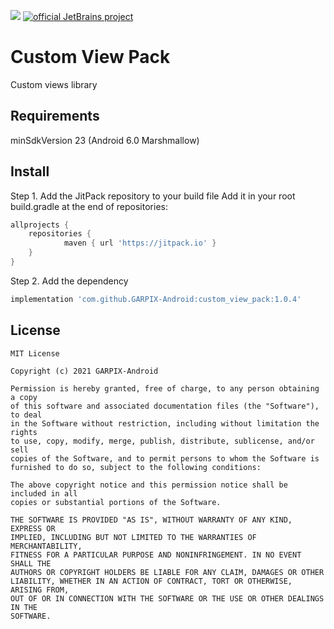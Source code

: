 [![](https://jitpack.io/v/GARPIX-Android/custom_view_pack.svg)](https://jitpack.io/#GARPIX-Android/custom_view_pack)
[![official JetBrains project](https://jb.gg/badges/official.svg)](https://confluence.jetbrains.com/display/ALL/JetBrains+on+GitHub)

# Custom View Pack
Custom views library

## Requirements
minSdkVersion 23 (Android 6.0 Marshmallow)

## Install
Step 1. Add the JitPack repository to your build file Add it in your root build.gradle at the end of repositories:
```gradle
allprojects {
	repositories {
    		maven { url 'https://jitpack.io' }
	}
}
```

Step 2. Add the dependency
```gradle
implementation 'com.github.GARPIX-Android:custom_view_pack:1.0.4'
```

## License
```
MIT License

Copyright (c) 2021 GARPIX-Android

Permission is hereby granted, free of charge, to any person obtaining a copy
of this software and associated documentation files (the "Software"), to deal
in the Software without restriction, including without limitation the rights
to use, copy, modify, merge, publish, distribute, sublicense, and/or sell
copies of the Software, and to permit persons to whom the Software is
furnished to do so, subject to the following conditions:

The above copyright notice and this permission notice shall be included in all
copies or substantial portions of the Software.

THE SOFTWARE IS PROVIDED "AS IS", WITHOUT WARRANTY OF ANY KIND, EXPRESS OR
IMPLIED, INCLUDING BUT NOT LIMITED TO THE WARRANTIES OF MERCHANTABILITY,
FITNESS FOR A PARTICULAR PURPOSE AND NONINFRINGEMENT. IN NO EVENT SHALL THE
AUTHORS OR COPYRIGHT HOLDERS BE LIABLE FOR ANY CLAIM, DAMAGES OR OTHER
LIABILITY, WHETHER IN AN ACTION OF CONTRACT, TORT OR OTHERWISE, ARISING FROM,
OUT OF OR IN CONNECTION WITH THE SOFTWARE OR THE USE OR OTHER DEALINGS IN THE
SOFTWARE.
```
